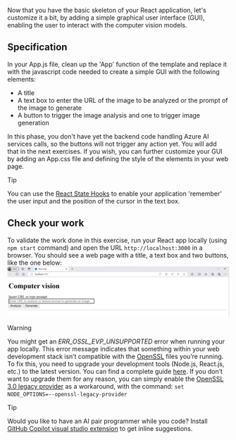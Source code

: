 
Now that you have the basic skeleton of your React application, let's customize it a bit, by adding a simple graphical user interface (GUI), enabling the user to interact with the computer vision models.

## Specification

In your App.js file, clean up the 'App' function of the template and replace it with the javascript code needed to create a simple GUI with the following elements:

- A title
- A text box to enter the URL of the image to be analyzed or the prompt of the image to generate
- A button to trigger the image analysis and one to trigger image generation

In this phase, you don't have yet the backend code handling Azure AI services calls, so the buttons will not trigger any action yet. You will add that in the next exercises.
If you wish, you can further customize your GUI by adding an App.css file and defining the style of the elements in your web page.

> [!TIP]
> You can use the [React State Hooks](https://react.dev/reference/react) to enable your application 'remember' the user input and the position of the cursor in the text box.

## Check your work

To validate the work done in this exercise, run your React app locally (using `npm start` command) and open the URL `http://localhost:3000` in a browser. You should see a web page with a title, a text box and two buttons, like the one below:
![Application GUI](../media/app-gui.png)

> [!WARNING]
> You might get an *ERR_OSSL_EVP_UNSUPPORTED* error when running your app locally. This error message indicates that something within your web development stack isn’t compatible with the [OpenSSL](https://www.openssl.org/) files you’re running.
> To fix this, you need to upgrade your development tools (Node.js, React.js, etc.) to the latest version. You can find a complete guide [here](https://kinsta.com/knowledgebase/err_ossl_evp_unsupported/).
>If you don’t want to upgrade them for any reason, you can simply enable the [OpenSSL 3.0 legacy provider](https://nodejs.org/api/cli.html#--openssl-legacy-provider) as a workaround, with the command:
>`set NODE_OPTIONS=--openssl-legacy-provider`

> [!TIP]
> Would you like to have an AI pair programmer while you code? Install [GitHub Copilot visual studio extension](https://aka.ms/get-copilot?WT.mc_id=academic-105496-cacaste) to get inline suggestions.
